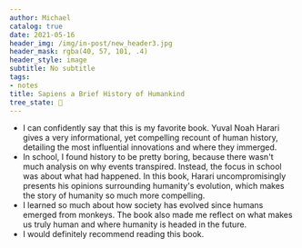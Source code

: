 ```yaml
---
author: Michael
catalog: true
date: 2021-05-16
header_img: /img/in-post/new_header3.jpg
header_mask: rgba(40, 57, 101, .4)
header_style: image
subtitle: No subtitle
tags:
- notes
title: Sapiens a Brief History of Humankind
tree_state: 🌱
---
```


- I can confidently say that this is my favorite book. Yuval Noah Harari gives a very informational, yet compelling recount of human history, detailing the most influential innovations and where they immerged.
- In school, I found history to be pretty boring, because there wasn't much analysis on why events transpired. Instead, the focus in school was about what had happened. In this book, Harari uncompromisingly presents his opinions surrounding humanity's evolution, which makes the story of humanity so much more compelling.
- I learned so much about how society has evolved since humans emerged from monkeys. The book also made me reflect on what makes us truly human and where humanity is headed in the future.
- I would definitely recommend reading this book.